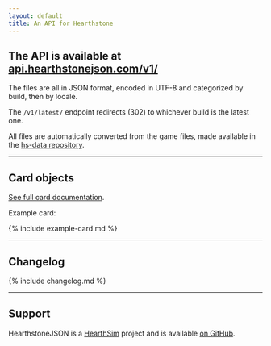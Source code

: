 ```yaml
---
layout: default
title: An API for Hearthstone
---
```


The API is available at [api.hearthstonejson.com/v1/](https://api.hearthstonejson.com/v1/)
-------

The files are all in JSON format, encoded in UTF-8 and categorized by build,
then by locale.

The `/v1/latest/` endpoint redirects (302) to whichever build is the latest one.

All files are automatically converted from the game files, made available in the
[hs-data repository](https://github.com/HearthSim/hs-data/).

----

## Card objects

[See full card documentation](docs/cards.html).

Example card:

{% include example-card.md %}

----

## Changelog

{% include changelog.md %}

----

## Support

HearthstoneJSON is a [HearthSim](https://hearthsim.info/) project and is
available [on GitHub](https://github.com/HearthSim/HearthstoneJSON/).
